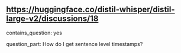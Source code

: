 ## https://huggingface.co/distil-whisper/distil-large-v2/discussions/18

contains_question: yes

question_part: How do I get sentence level timestamps?